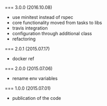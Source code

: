 === 3.0.0 (2016.10.08)

* use minitest instead of rspec
* core functionality moved from tasks to libs
* travis integration
* configuration through additional class
* refactoring

=== 2.0.1 (2015.07.17)

* docker ref

=== 2.0.0 (2015.07.06)

* rename env variables

=== 1.0.0 (2015.07.01)

* publication of the code
